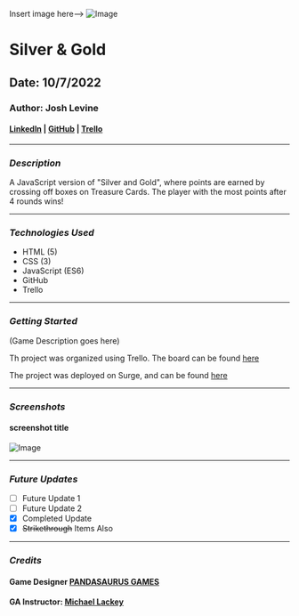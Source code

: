 Insert image here--> ![Image]()

<!-- ![Image](https://cdn.shopify.com/s/files/1/0064/9972/9490/products/Silver-Gold-Primary_600x.jpg?v=1638307291) -->

# Silver & Gold

## Date: 10/7/2022

### Author: Josh Levine

#### [LinkedIn](www.linkedin.com/in/joshua-levine-43b076233) | [GitHub](https://github.com/jadlevine) | [Trello](https://trello.com/u/joshualevine17/boards)

---

### **_Description_**

A JavaScript version of "Silver and Gold", where points are earned by crossing off boxes on Treasure Cards. The player with the most points after 4 rounds wins!

---

### **_Technologies Used_**

- HTML (5)
- CSS (3)
- JavaScript (ES6)
- GitHub
- Trello

---

### **_Getting Started_**

(Game Description goes here)

Th project was organized using Trello. The board can be found [here](https://trello.com/b/msb0rZe6)

The project was deployed on Surge, and can be found [here](https://surge.sh/)

---

### **_Screenshots_**

#### screenshot title

![Image](urlGoesHere)

---

### **_Future Updates_**

- [ ] Future Update 1
- [ ] Future Update 2
- [x] Completed Update
- [x] ~~Strikethrough~~ Items Also

---

### **_Credits_**

#### Game Designer [PANDASAURUS GAMES](https://pandasaurusgames.com/)

#### GA Instructor: [Michael Lackey](https://michaellackey.com/)
